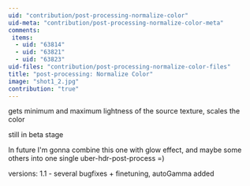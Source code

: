 ```yaml
---
uid: "contribution/post-processing-normalize-color"
uid-meta: "contribution/post-processing-normalize-color-meta"
comments: 
 items: 
  - uid: "63814"
  - uid: "63821"
  - uid: "63823"
uid-files: "contribution/post-processing-normalize-color-files"
title: "post-processing: Normalize Color"
image: "shot1_2.jpg"
contribution: "true"
---
```


gets minimum and maximum lightness of the source texture, scales the color

still in beta stage

In future I'm gonna combine this one with glow effect, and maybe some others into one single uber-hdr-post-process =)

versions:
1.1 - several bugfixes + finetuning, autoGamma added
